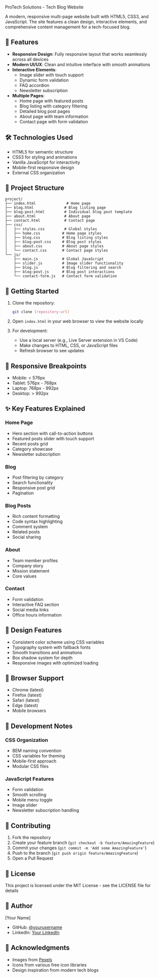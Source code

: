 ProTech Solutions - Tech Blog Website

A modern, responsive multi-page website built with HTML5, CSS3, and JavaScript. The site features a clean design, interactive elements, and comprehensive content management for a tech-focused blog.

## 🌟 Features

- **Responsive Design**: Fully responsive layout that works seamlessly across all devices
- **Modern UI/UX**: Clean and intuitive interface with smooth animations
- **Interactive Elements**: 
  - Image slider with touch support
  - Dynamic form validation
  - FAQ accordion
  - Newsletter subscription
- **Multiple Pages**:
  - Home page with featured posts
  - Blog listing with category filtering
  - Detailed blog post pages
  - About page with team information
  - Contact page with form validation

## 🛠️ Technologies Used

- HTML5 for semantic structure
- CSS3 for styling and animations
- Vanilla JavaScript for interactivity
- Mobile-first responsive design
- External CSS organization

## 📂 Project Structure

```
project/
├── index.html              # Home page
├── blog.html              # Blog listing page
├── blog-post.html         # Individual blog post template
├── about.html             # About page
├── contact.html           # Contact page
├── css/
│   ├── styles.css         # Global styles
│   ├── home.css          # Home page styles
│   ├── blog.css          # Blog listing styles
│   ├── blog-post.css     # Blog post styles
│   ├── about.css         # About page styles
│   └── contact.css       # Contact page styles
└── js/
    ├── main.js           # Global JavaScript
    ├── slider.js         # Image slider functionality
    ├── blog.js           # Blog filtering and search
    ├── blog-post.js      # Blog post interactions
    └── contact-form.js   # Contact form validation
```

## 🚀 Getting Started

1. Clone the repository:
   ```bash
   git clone [repository-url]
   ```

2. Open `index.html` in your web browser to view the website locally

3. For development:
   - Use a local server (e.g., Live Server extension in VS Code)
   - Make changes to HTML, CSS, or JavaScript files
   - Refresh browser to see updates

## 📱 Responsive Breakpoints

- Mobile: < 576px
- Tablet: 576px - 768px
- Laptop: 768px - 992px
- Desktop: > 992px

## ✨ Key Features Explained

### Home Page
- Hero section with call-to-action buttons
- Featured posts slider with touch support
- Recent posts grid
- Category showcase
- Newsletter subscription

### Blog
- Post filtering by category
- Search functionality
- Responsive post grid
- Pagination

### Blog Posts
- Rich content formatting
- Code syntax highlighting
- Comment system
- Related posts
- Social sharing

### About
- Team member profiles
- Company story
- Mission statement
- Core values

### Contact
- Form validation
- Interactive FAQ section
- Social media links
- Office hours information

## 🎨 Design Features

- Consistent color scheme using CSS variables
- Typography system with fallback fonts
- Smooth transitions and animations
- Box shadow system for depth
- Responsive images with optimized loading

## 🔧 Browser Support

- Chrome (latest)
- Firefox (latest)
- Safari (latest)
- Edge (latest)
- Mobile browsers

## 📝 Development Notes

### CSS Organization
- BEM naming convention
- CSS variables for theming
- Mobile-first approach
- Modular CSS files

### JavaScript Features
- Form validation
- Smooth scrolling
- Mobile menu toggle
- Image slider
- Newsletter subscription handling

## 🤝 Contributing

1. Fork the repository
2. Create your feature branch (`git checkout -b feature/AmazingFeature`)
3. Commit your changes (`git commit -m 'Add some AmazingFeature'`)
4. Push to the branch (`git push origin feature/AmazingFeature`)
5. Open a Pull Request

## 📄 License

This project is licensed under the MIT License - see the LICENSE file for details

## 👥 Author

[Your Name]
- GitHub: [@yourusername](https://github.com/yourusername)
- LinkedIn: [Your LinkedIn](https://linkedin.com/in/yourprofile)

## 🙏 Acknowledgments

- Images from [Pexels](https://www.pexels.com/)
- Icons from various free icon libraries
- Design inspiration from modern tech blogs
